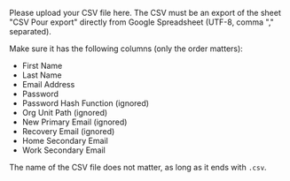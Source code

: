 Please upload your CSV file here. The CSV must be an export of the sheet "CSV Pour export" directly from Google Spreadsheet (UTF-8, comma "," separated).

Make sure it has the following columns (only the order matters):

* First Name
* Last Name
* Email Address
* Password
* Password Hash Function (ignored)
* Org Unit Path (ignored)
* New Primary Email (ignored)
* Recovery Email (ignored)
* Home Secondary Email
* Work Secondary Email

The name of the CSV file does not matter, as long as it ends with `.csv`.

